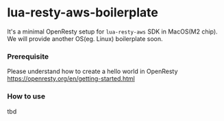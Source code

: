# lua-resty-aws-boilerplate
It's a minimal OpenResty setup for `lua-resty-aws` SDK in MacOS(M2 chip). We will provide another OS(eg. Linux) boilerplate soon.    

### Prerequisite

Please understand how to create a hello world in OpenResty https://openresty.org/en/getting-started.html

### How to use
tbd